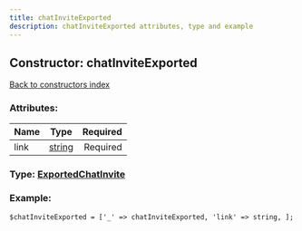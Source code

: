 ```yaml
---
title: chatInviteExported
description: chatInviteExported attributes, type and example
---
```

## Constructor: chatInviteExported  
[Back to constructors index](index.md)



### Attributes:

| Name     |    Type       | Required |
|----------|:-------------:|---------:|
|link|[string](../types/string.md) | Required|



### Type: [ExportedChatInvite](../types/ExportedChatInvite.md)


### Example:

```
$chatInviteExported = ['_' => chatInviteExported, 'link' => string, ];
```